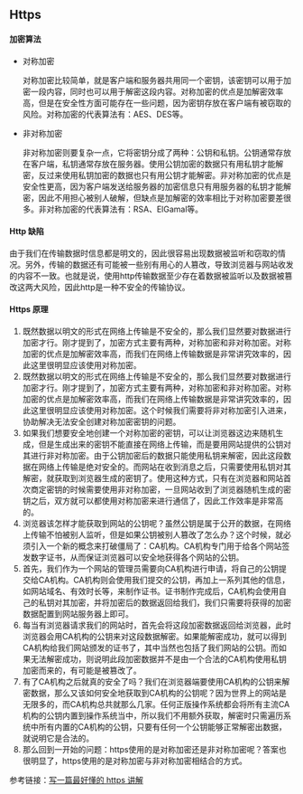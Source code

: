 ## Https

#### 加密算法

- 对称加密

  对称加密比较简单，就是客户端和服务器共用同一个密钥，该密钥可以用于加密一段内容，同时也可以用于解密这段内容。对称加密的优点是加解密效率高，但是在安全性方面可能存在一些问题，因为密钥存放在客户端有被窃取的风险。对称加密的代表算法有：AES、DES等。

- 非对称加密

  非对称加密则要复杂一点，它将密钥分成了两种：公钥和私钥。公钥通常存放在客户端，私钥通常存放在服务器。使用公钥加密的数据只有用私钥才能解密，反过来使用私钥加密的数据也只有用公钥才能解密。非对称加密的优点是安全性更高，因为客户端发送给服务器的加密信息只有用服务器的私钥才能解密，因此不用担心被别人破解，但缺点是加解密的效率相比于对称加密要差很多。非对称加密的代表算法有：RSA、ElGamal等。

#### Http 缺陷

由于我们在传输数据时信息都是明文的，因此很容易出现数据被监听和窃取的情况。另外，传输的数据还有可能被一些别有用心的人篡改，导致浏览器与网站收发的内容不一致。也就是说，使用http传输数据至少存在着数据被监听以及数据被篡改这两大风险，因此http是一种不安全的传输协议。

#### Https 原理

1. 既然数据以明文的形式在网络上传输是不安全的，那么我们显然要对数据进行加密才行。刚才提到了，加密方式主要有两种，对称加密和非对称加密。对称加密的优点是加解密效率高，而我们在网络上传输数据是非常讲究效率的，因此这里很明显应该使用对称加密。
2. 既然数据以明文的形式在网络上传输是不安全的，那么我们显然要对数据进行加密才行。刚才提到了，加密方式主要有两种，对称加密和非对称加密。对称加密的优点是加解密效率高，而我们在网络上传输数据是非常讲究效率的，因此这里很明显应该使用对称加密。这个时候我们需要将非对称加密引入进来，协助解决无法安全创建对称加密密钥的问题。
3. 如果我们想要安全地创建一个对称加密的密钥，可以让浏览器这边来随机生成，但是生成出来的密钥不能直接在网络上传输，而是要用网站提供的公钥对其进行非对称加密。由于公钥加密后的数据只能使用私钥来解密，因此这段数据在网络上传输是绝对安全的。而网站在收到消息之后，只需要使用私钥对其解密，就获取到浏览器生成的密钥了。使用这种方式，只有在浏览器和网站首次商定密钥的时候需要使用非对称加密，一旦网站收到了浏览器随机生成的密钥之后，双方就可以都使用对称加密来进行通信了，因此工作效率是非常高的。
4. 浏览器该怎样才能获取到网站的公钥呢？虽然公钥是属于公开的数据，在网络上传输不怕被别人监听，但是如果公钥被别人篡改了怎么办？这个时候，就必须引入一个新的概念来打破僵局了：CA机构。CA机构专门用于给各个网站签发数字证书，从而保证浏览器可以安全地获得各个网站的公钥。
5. 首先，我们作为一个网站的管理员需要向CA机构进行申请，将自己的公钥提交给CA机构。CA机构则会使用我们提交的公钥，再加上一系列其他的信息，如网站域名、有效时长等，来制作证书。证书制作完成后，CA机构会使用自己的私钥对其加密，并将加密后的数据返回给我们，我们只需要将获得的加密数据配置到网站服务器上即可。
6. 每当有浏览器请求我们的网站时，首先会将这段加密数据返回给浏览器，此时浏览器会用CA机构的公钥来对这段数据解密。如果能解密成功，就可以得到CA机构给我们网站颁发的证书了，其中当然也包括了我们网站的公钥。而如果无法解密成功，则说明此段加密数据并不是由一个合法的CA机构使用私钥加密而来的，有可能是被篡改了。
7. 有了CA机构之后就真的安全了吗？我们在浏览器端要使用CA机构的公钥来解密数据，那么又该如何安全地获取到CA机构的公钥呢？因为世界上的网站是无限多的，而CA机构总共就那么几家。任何正版操作系统都会将所有主流CA机构的公钥内置到操作系统当中，所以我们不用额外获取，解密时只需遍历系统中所有内置的CA机构的公钥，只要有任何一个公钥能够正常解密出数据，就说明它是合法的。
8. 那么回到一开始的问题：https使用的是对称加密还是非对称加密呢？答案也很明显了，https使用的是对称加密与非对称加密相结合的方式。

参考链接：[写一篇最好懂的 https 讲解](https://mp.weixin.qq.com/s/DGIkZT26CBafJzpQgrqqdQ)